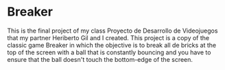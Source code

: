 # Breaker
This is the final project of my class Proyecto de Desarrollo de Videojuegos that my partner Heriberto Gil and I created. This project is a copy of the classic game Breaker in which the objective is to break all de bricks at the top of the screen with a ball that is constantly bouncing and you have to ensure that the ball doesn't touch the bottom-edge of the screen.

